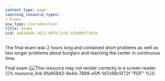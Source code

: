 ```yaml
---
content_type: page
learning_resource_types:
- Exams
ocw_type: CourseSection
title: Exams
uid: 4e83a5db-2622-5d79-2155-b7b996f73b3e
---
```


The final exam was 2 hours long and contained short problems as well as two longer problems about burglars and reaching the center in continuous time.

Final exam (![This resource may not render correctly in a screen reader.](/images/inacessible.gif){{% resource_link 6fa95942-9e4d-7899-e5ff-1d7c89c5f72f "PDF" %}})